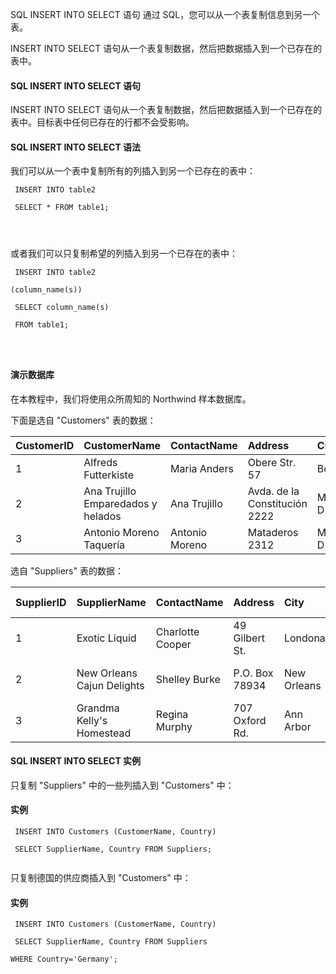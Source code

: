  SQL INSERT INTO SELECT 语句 
通过 SQL，您可以从一个表复制信息到另一个表。

 INSERT INTO SELECT 语句从一个表复制数据，然后把数据插入到一个已存在的表中。

 

#### SQL INSERT INTO SELECT 语句

 INSERT INTO SELECT 语句从一个表复制数据，然后把数据插入到一个已存在的表中。目标表中任何已存在的行都不会受影响。

 
#### SQL INSERT INTO SELECT 语法

 我们可以从一个表中复制所有的列插入到另一个已存在的表中：

 
```
 INSERT INTO table2

 SELECT * FROM table1; 




```
 或者我们可以只复制希望的列插入到另一个已存在的表中：

 
```
 INSERT INTO table2

(column_name(s))

 SELECT column_name(s)

 FROM table1; 




```
 



#### 演示数据库

 在本教程中，我们将使用众所周知的 Northwind 样本数据库。

 下面是选自 "Customers" 表的数据：

 

|CustomerID|CustomerName|ContactName|Address|City|PostalCode|Country|
|:--|:--|:--|:--|:--|:--|:--|
|1|Alfreds Futterkiste|Maria Anders|Obere Str. 57|Berlin|12209|Germany|
|2|Ana Trujillo Emparedados y helados|Ana Trujillo|Avda. de la Constitución 2222|México D.F.|05021|Mexico|
|3|Antonio Moreno Taquería|Antonio Moreno|Mataderos 2312|México D.F.|05023|Mexico|

选自 "Suppliers" 表的数据：

 

|SupplierID|SupplierName|ContactName|Address|City|Postal Code|Country|Phone|
|:--|:--|:--|:--|:--|:--|:--|:--|
|1|Exotic Liquid|Charlotte Cooper|49 Gilbert St.|Londona|EC1 4SD|UK|(171) 555-2222|
|2|New Orleans Cajun Delights|Shelley Burke|P.O. Box 78934|New Orleans|70117|USA|(100) 555-4822|
|3|Grandma Kelly's Homestead|Regina Murphy|707 Oxford Rd.|Ann Arbor|48104|USA|(313) 555-5735|





#### SQL INSERT INTO SELECT 实例

 只复制 "Suppliers" 中的一些列插入到 "Customers" 中：

  
#### 实例

 
```
 INSERT INTO Customers (CustomerName, Country)

 SELECT SupplierName, Country FROM Suppliers; 


```
 

 只复制德国的供应商插入到 "Customers" 中：

  
#### 实例

 
```
 INSERT INTO Customers (CustomerName, Country)

 SELECT SupplierName, Country FROM Suppliers

WHERE Country='Germany'; 


```
 

 

